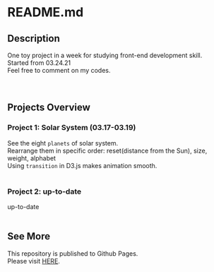 # README.md
## Description
One toy project in a week for studying front-end development skill.  
Started from 03.24.21  
Feel free to comment on my codes.  
<br>
<br>

## Projects Overview
### Project 1: Solar System (03.17-03.19)
See the eight `planets` of solar system.  
Rearrange them in specific order: reset(distance from the Sun), size, weight, alphabet  
Using `transition` in D3.js makes animation smooth.  
<br>

### Project 2: up-to-date
up-to-date  
<br>


## See More
This repository is published to Github Pages.  
Please visit [HERE](https://happyhddey.github.io/infovis/).  
<br>
<br>
